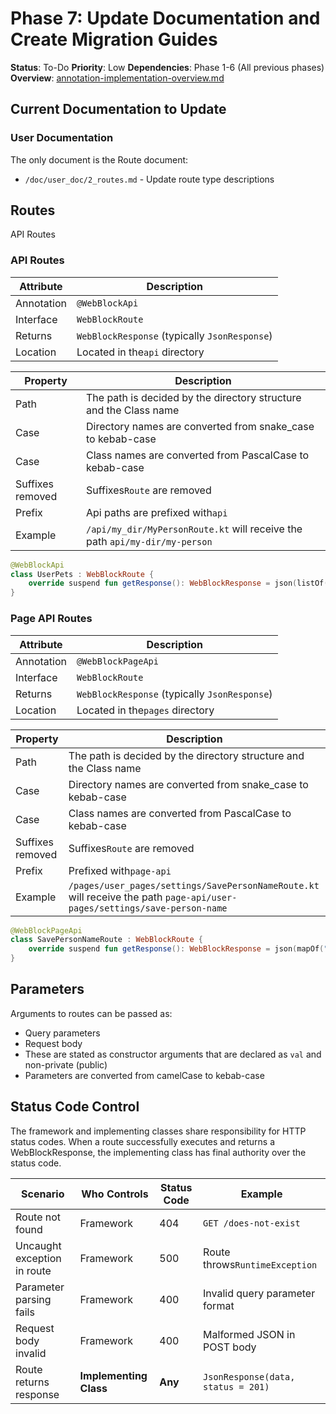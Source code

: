 # Phase 7: Update Documentation and Create Migration Guides

**Status**: To-Do
**Priority**: Low
**Dependencies**: Phase 1-6 (All previous phases)
**Overview**: [annotation-implementation-overview.md](annotation-implementation-overview.md)


## Current Documentation to Update

### User Documentation
The only document is the Route document:
- `/doc/user_doc/2_routes.md` - Update route type descriptions

## Routes

API Routes

### API Routes


| Attribute  | Description                                   |
| ---------- | --------------------------------------------- |
| Annotation | `@WebBlockApi`                                |
| Interface  | `WebBlockRoute`                               |
| Returns    | `WebBlockResponse` (typically `JsonResponse`) |
| Location   | Located in the`api` directory                 |


| Property         | Description                                                                 |
| ---------------- | --------------------------------------------------------------------------- |
| Path             | The path is decided by the directory structure and the Class name           |
| Case             | Directory names are converted from snake_case to kebab-case                 |
| Case             | Class names are converted from PascalCase to kebab-case                     |
| Suffixes removed | Suffixes`Route` are removed                                                 |
| Prefix           | Api paths are prefixed with`api`                                            |
| Example          | `/api/my_dir/MyPersonRoute.kt` will receive the path `api/my-dir/my-person` |

```kotlin
@WebBlockApi
class UserPets : WebBlockRoute {
    override suspend fun getResponse(): WebBlockResponse = json(listOf("cat", "dog"))
}
```

### Page API Routes


| Attribute  | Description                                   |
| ---------- | --------------------------------------------- |
| Annotation | `@WebBlockPageApi`                            |
| Interface  | `WebBlockRoute`                               |
| Returns    | `WebBlockResponse` (typically `JsonResponse`) |
| Location   | Located in the`pages` directory               |


| Property         | Description                                                                                                               |
| ---------------- | ------------------------------------------------------------------------------------------------------------------------- |
| Path             | The path is decided by the directory structure and the Class name                                                         |
| Case             | Directory names are converted from snake_case to kebab-case                                                               |
| Case             | Class names are converted from PascalCase to kebab-case                                                                   |
| Suffixes removed | Suffixes`Route` are removed                                                                                               |
| Prefix           | Prefixed with`page-api`                                                                                                   |
| Example          | `/pages/user_pages/settings/SavePersonNameRoute.kt` will receive the path `page-api/user-pages/settings/save-person-name` |

```kotlin
@WebBlockPageApi
class SavePersonNameRoute : WebBlockRoute {
    override suspend fun getResponse(): WebBlockResponse = json(mapOf("success" to true))
}
```

## Parameters

Arguments to routes can be passed as:

- Query parameters
- Request body
- These are stated as constructor arguments that are declared as `val` and non-private (public)
- Parameters are converted from camelCase to kebab-case

## Status Code Control

The framework and implementing classes share responsibility for HTTP status codes.
When a route successfully executes and returns a WebBlockResponse, the implementing class has final authority over the status code.


| Scenario                    | Who Controls           | Status Code | Example                            |
| --------------------------- | ---------------------- | ----------- | ---------------------------------- |
| Route not found             | Framework              | 404         | `GET /does-not-exist`              |
| Uncaught exception in route | Framework              | 500         | Route throws`RuntimeException`     |
| Parameter parsing fails     | Framework              | 400         | Invalid query parameter format     |
| Request body invalid        | Framework              | 400         | Malformed JSON in POST body        |
| Route returns response      | **Implementing Class** | **Any**     | `JsonResponse(data, status = 201)` |



